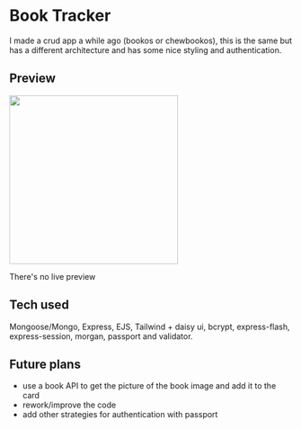 # Book Tracker

I made a crud app a while ago (bookos or chewbookos), this is the same but has a different architecture and has some nice styling and authentication.

## Preview

<img src="https://ik.imagekit.io/a8p7pl7hs/git-previews/mvc_wkpMoLB5E.gif?ik-sdk-version=javascript-1.4.3&updatedAt=1662250813715" width='300'>

There's no live preview 

## Tech used

Mongoose/Mongo, Express, EJS, Tailwind + daisy ui, bcrypt, express-flash, express-session, morgan, passport and validator.

## Future plans

- use a book API to get the picture of the book image and add it to the card
- rework/improve the code
- add other strategies for authentication with passport
